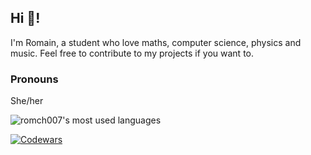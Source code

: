 ## Hi 🎸!

I'm Romain, a student who love maths, computer science, physics and music. Feel free to contribute to my projects if you want to.
### Pronouns
She/her

![romch007's most used languages](https://github-readme-stats.vercel.app/api/top-langs/?username=romch007&layout=compact&theme=gruvbox&exclude_repo=dwm,st,dmenu)

[![Codewars](https://www.codewars.com/users/romch007/badges/large)](https://www.codewars.com/users/romch007)
